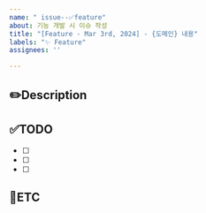 ```yaml
---
name: " issue--✅feature"
about: 기능 개발 시 이슈 작성
title: "[Feature - Mar 3rd, 2024] - {도메인} 내용"
labels: "✨ Feature"
assignees: ''

---
```


✏️Description
-
<!--작업사항을 입력해주세요-->

✅TODO
-
- [ ] <!-- todo -->
- [ ] <!-- todo -->
- [ ] <!-- todo -->

🐾ETC
-
